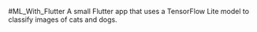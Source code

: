 #ML_With_Flutter 
A small Flutter app that uses a TensorFlow Lite model to classify images of cats and dogs.
